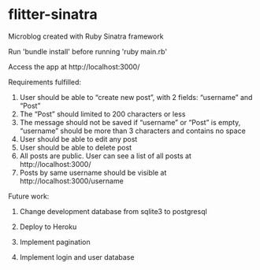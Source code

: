 flitter-sinatra
===============

Microblog created with Ruby Sinatra framework

Run 'bundle install' before running 'ruby main.rb'

Access the app at http://localhost:3000/

Requirements fulfilled:

1. User should be able to “create new post”, with 2 fields: “username” and “Post”
2. The “Post” should limited to 200 characters or less
3. The message should not be saved if “username” or “Post” is empty, “username” should be more than 3 characters and contains no space
4. User should be able to edit any post
5. User should be able to delete post
6. All posts are public. User can see a list of all posts at http://localhost:3000/
7. Posts by same username should be visible at http://localhost:3000/username


Future work:

1. Change development database from sqlite3 to postgresql

2. Deploy to Heroku

3. Implement pagination

4. Implement login and user database

